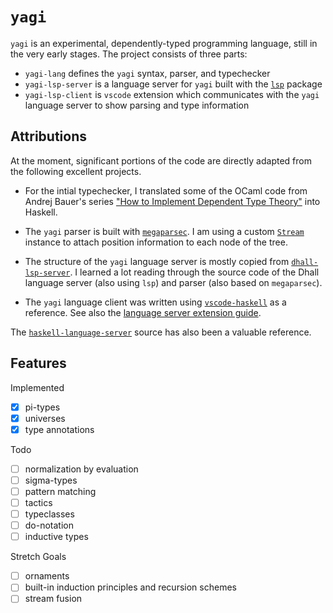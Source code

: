 # `yagi`

`yagi` is an experimental, dependently-typed programming language, still in the very early stages.  The project consists of three parts:

* `yagi-lang` defines the `yagi` syntax, parser, and typechecker
* `yagi-lsp-server` is a language server for `yagi` built with the [`lsp`](https://hackage.haskell.org/package/lsp) package
* `yagi-lsp-client` is `vscode` extension which communicates with the `yagi` language server to show parsing and type information

## Attributions

At the moment, significant portions of the code are directly adapted from the following excellent projects.

* For the intial typechecker, I translated some of the OCaml code from Andrej Bauer's series ["How to Implement Dependent Type Theory"](http://math.andrej.com/2012/11/08/how-to-implement-dependent-type-theory-i/) into Haskell.

* The `yagi` parser is built with [`megaparsec`](https://markkarpov.com/tutorial/megaparsec.html#parsect-and-parsec-monads).  I am using a custom [`Stream`](https://markkarpov.com/post/megaparsec-more-speed-more-power.html#there-is-hope) instance to attach position information to each node of the tree.

* The structure of the `yagi` language server is mostly copied from [`dhall-lsp-server`](https://github.com/dhall-lang/dhall-haskell/tree/master/dhall-lsp-server).  I learned a lot reading through the source code of the Dhall language server (also using `lsp`) and parser (also based on `megaparsec`).

* The `yagi` language client was written using [`vscode-haskell`](https://github.com/haskell/vscode-haskell) as a reference.  See also the [language server extension guide](https://code.visualstudio.com/api/language-extensions/language-server-extension-guide).

The [`haskell-language-server`](https://github.com/haskell/haskell-language-server) source has also been a valuable reference.

## Features

Implemented

- [x] pi-types
- [x] universes
- [x] type annotations

Todo

- [ ] normalization by evaluation
- [ ] sigma-types
- [ ] pattern matching
- [ ] tactics
- [ ] typeclasses
- [ ] do-notation
- [ ] inductive types

Stretch Goals

- [ ] ornaments
- [ ] built-in induction principles and recursion schemes
- [ ] stream fusion